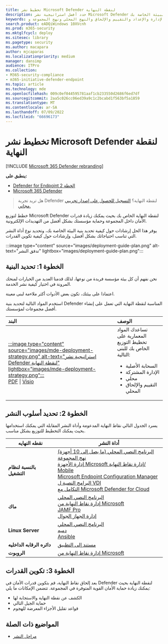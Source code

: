 ```yaml
---
title: تخطيط نشر Microsoft Defender لنقطة النهاية
description: حدد أفضل استراتيجية نشر Microsoft Defender لنقطة النهاية للبيئة الخاصة بك
keywords: النشر والتخطيط واستراتيجية النشر والسحابة الأصلية والإدارة والإعداد والتقييم والإلحاق والنهج المحلي ونهج المجموعة وgp ومدير نقطة النهاية وال mem
search.product: eADQiWindows 10XVcnh
ms.prod: m365-security
ms.mktglfcycl: deploy
ms.sitesec: library
ms.pagetype: security
ms.author: macapara
author: mjcaparas
ms.localizationpriority: medium
manager: dansimp
audience: ITPro
ms.collection:
- M365-security-compliance
- m365-initiative-defender-endpoint
ms.topic: article
ms.technology: mde
ms.openlocfilehash: 009c0ef044595781aaf1cb233550d2686f6ed7df
ms.sourcegitcommit: 2aa5c026cc06ed39a9c1c2bcabd1f563bf5a1859
ms.translationtype: MT
ms.contentlocale: ar-SA
ms.lasthandoff: 07/09/2022
ms.locfileid: "66696173"
---
```

# <a name="plan-your-microsoft-defender-for-endpoint-deployment"></a>تخطيط نشر Microsoft Defender لنقطة النهاية

[!INCLUDE [Microsoft 365 Defender rebranding](../../includes/microsoft-defender.md)]

**ينطبق على:**
- [Defender for Endpoint الخطة 2](https://go.microsoft.com/fwlink/p/?linkid=2154037)
- [Microsoft 365 Defender](https://go.microsoft.com/fwlink/?linkid=2118804)

> هل تريد تجربة Defender لنقطة النهاية؟ [التسجيل للحصول على إصدار تجريبي مجاني.](https://signup.microsoft.com/create-account/signup?products=7f379fee-c4f9-4278-b0a1-e4c8c2fcdf7e&ru=https://aka.ms/MDEp2OpenTrial?ocid=docs-wdatp-secopsdashboard-abovefoldlink)

خطط لتوزيع Microsoft Defender لنقطة النهاية الخاص بك بحيث يمكنك زيادة قدرات الأمان داخل المجموعة وحماية مؤسستك بشكل أفضل من التهديدات الإلكترونية.

يوفر هذا الحل إرشادات حول كيفية تحديد بنية البيئة الخاصة بك، وتحديد نوع أداة النشر التي تناسب احتياجاتك بشكل أفضل، وإرشادات حول كيفية تكوين القدرات.

:::image type="content" source="images/deployment-guide-plan.png" alt-text="تدفق النشر" lightbox="images/deployment-guide-plan.png":::

## <a name="step-1-identify-architecture"></a>الخطوة 1: تحديد البنية

نحن نفهم أن كل بيئة مؤسسة فريدة من نوعها، لذلك قدمنا العديد من الخيارات لمنحك المرونة في اختيار كيفية نشر الخدمة.

اعتمادا على بيئتك، تكون بعض الأدوات أكثر ملاءمة لبنى معينة.

استخدم المواد التالية لتحديد بنية Defender المناسبة لنقطة النهاية التي تعمل على إنشاء أفضل مجموعات لمؤسستك.

| البند | الوصف |
|:-----|:-----|
|[:::image type="content" source="images/mde-deployment-strategy.png" alt-text="استراتيجية نشر Defender لنقطة النهاية" lightbox="images/mde-deployment-strategy.png":::](https://download.microsoft.com/download/5/6/0/5609001f-b8ae-412f-89eb-643976f6b79c/mde-deployment-strategy.pdf)<br/> [PDF](https://download.microsoft.com/download/5/6/0/5609001f-b8ae-412f-89eb-643976f6b79c/mde-deployment-strategy.pdf)  \| [Visio](https://download.microsoft.com/download/5/6/0/5609001f-b8ae-412f-89eb-643976f6b79c/mde-deployment-strategy.vsdx) | تساعدك المواد المعمارية على تخطيط التوزيع الخاص بك للبنى التالية: <ul><li> السحابة الأصلية </li><li> الإدارة المشتركة </li><li> محلي</li><li>التقييم والإلحاق المحلي</li>

## <a name="step-2-select-deployment-method"></a>الخطوة 2: تحديد أسلوب النشر

يسرد الجدول التالي نقاط النهاية المدعومة وأداة النشر المقابلة التي يمكنك استخدامها بحيث يمكنك التخطيط للتوزيع بشكل مناسب.

|نقطه النهايه|أداة النشر|
|---|---|
|**بالنسبة لنظام التشغيل**|[البرنامج النصي المحلي (ما يصل إلى 10 أجهزة)](configure-endpoints-script.md) <br>  [نهج المجموعة](configure-endpoints-gp.md) <br>  [إدارة الأجهزة Microsoft إدارة نقاط النهاية/ Mobile](configure-endpoints-mdm.md) <br>   [Microsoft Endpoint Configuration Manager](configure-endpoints-sccm.md) <br> [البرامج النصية ل VDI](configure-endpoints-vdi.md) <br> [التكامل مع Microsoft Defender for Cloud](configure-server-endpoints.md#integration-with-microsoft-defender-for-cloud)|
|**ماك**|[البرنامج النصي المحلي](mac-install-manually.md) <br> [إدارة نقاط النهاية من Microsoft](mac-install-with-intune.md) <br> [JAMF Pro](mac-install-with-jamf.md) <br> [إدارة الجهاز الجوال](mac-install-with-other-mdm.md)|
|**Linux Server**|[البرنامج النصي المحلي](linux-install-manually.md) <br> [دميه](linux-install-with-puppet.md) <br> [Ansible](linux-install-with-ansible.md)|
|**دائره الرقابه الداخليه**|[مستند إلى التطبيق](ios-install.md)|
|**الروبوت**|[إدارة نقاط النهاية من Microsoft](android-intune.md)|

## <a name="step-3-configure-capabilities"></a>الخطوة 3: تكوين القدرات

بعد إلحاق نقاط النهاية، قم بتكوين قدرات الأمان في Defender لنقطة النهاية بحيث يمكنك زيادة حماية الأمان القوية المتوفرة في المجموعة. تتضمن الإمكانات ما يلي:

- الكشف عن نقطة النهاية والاستجابة لها
- حماية الجيل التالي
- قواعد تقليل الأجزاء المعرضة للهجوم

## <a name="related-topics"></a>المواضيع ذات الصلة

- [مراحل النشر](deployment-phases.md)
